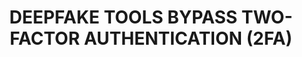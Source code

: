 <div style="text-align: center;">
  
  # DEEPFAKE TOOLS BYPASS TWO-FACTOR AUTHENTICATION (2FA)

  
</div>

